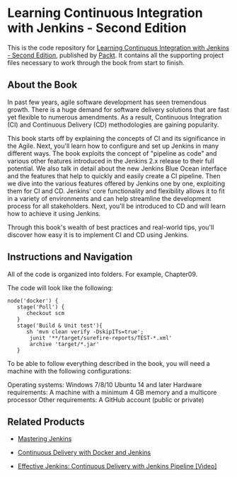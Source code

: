 # Learning Continuous Integration with Jenkins - Second Edition
This is the code repository for [Learning Continuous Integration with Jenkins - Second Edition](https://www.packtpub.com/virtualization-and-cloud/learning-continuous-integration-jenkins-second-edition?utm_source=github&utm_medium=repository&utm_campaign=9781788479356), published by [Packt](https://www.packtpub.com/?utm_source=github). It contains all the supporting project files necessary to work through the book from start to finish.
## About the Book
In past few years, agile software development has seen tremendous growth. There is a huge demand for software delivery solutions that are fast yet flexible to numerous amendments. As a result, Continuous Integration (CI) and Continuous Delivery (CD) methodologies are gaining popularity.

This book starts off by explaining the concepts of CI and its significance in the Agile. Next, you'll learn how to configure and set up Jenkins in many different ways. The book exploits the concept of "pipeline as code" and various other features introduced in the Jenkins 2.x release to their full potential. We also talk in detail about the new Jenkins Blue Ocean interface and the features that help to quickly and easily create a CI pipeline. Then we dive into the various features offered by Jenkins one by one, exploiting them for CI and CD. Jenkins' core functionality and flexibility allows it to fit in a variety of environments and can help streamline the development process for all stakeholders. Next, you'll be introduced to CD and will learn how to achieve it using Jenkins.

Through this book's wealth of best practices and real-world tips, you'll discover how easy it is to implement CI and CD using Jenkins.

## Instructions and Navigation
All of the code is organized into folders. For example, Chapter09.



The code will look like the following:
```
node('docker') {
   stage('Poll') {
      checkout scm
   }
   stage('Build & Unit test'){
      sh 'mvn clean verify -DskipITs=true';
       junit '**/target/surefire-reports/TEST-*.xml'
       archive 'target/*.jar'
   }
```

To be able to follow everything described in the book, you will need a machine with the following configurations:

Operating systems:
     Windows 7/8/10
     Ubuntu 14 and later
Hardware requirements:
     A machine with a minimum 4 GB memory and a multicore processor
Other requirements:
    A GitHub account (public or private)

## Related Products
* [Mastering Jenkins](https://www.packtpub.com/application-development/mastering-jenkins?utm_source=github&utm_medium=repository&utm_campaign=9781784390891)

* [Continuous Delivery with Docker and Jenkins](https://www.packtpub.com/networking-and-servers/continuous-delivery-docker-and-jenkins?utm_source=github&utm_medium=repository&utm_campaign=9781787125230)

* [Effective Jenkins: Continuous Delivery with Jenkins Pipeline [Video]](https://www.packtpub.com/networking-and-servers/effective-jenkins-continuous-delivery-jenkins-pipeline-video?utm_source=github&utm_medium=repository&utm_campaign=9781788477710)
